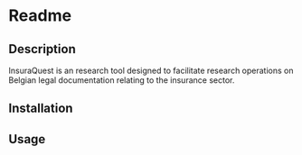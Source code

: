 # Readme

## Description

InsuraQuest is an research tool designed to facilitate research operations on Belgian legal documentation relating to the insurance sector.

## Installation

## Usage

